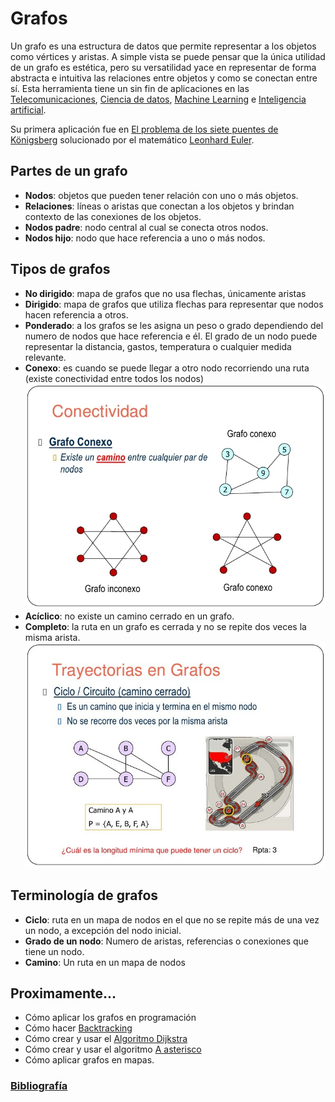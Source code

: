 # Grafos

Un grafo es una estructura de datos que permite representar a los objetos como vértices y aristas. A simple vista se puede pensar que la única utilidad de un grafo es estética, pero su versatilidad yace en representar de forma abstracta e intuitiva las relaciones entre objetos y como se conectan entre sí. Esta herramienta tiene un sin fin de aplicaciones en las [Telecomunicaciones](Anexos/Telecomunicaciones.md), [Ciencia de datos](Anexos/Ciencia_de_datos.md), [Machine Learning](Anexos/Machine_Learning.md) e [Inteligencia artificial](Anexos/Inteligencia_artificial.md).

Su primera aplicación fue en [El problema de los siete puentes de Königsberg](Anexos/El_problema_de_los_siete_puentes_de_Königsberg.md) solucionado por el matemático [Leonhard Euler](Mencion/Leonhard_Euler.md).

## Partes de un grafo

- **Nodos**: objetos que pueden tener relación con uno o más objetos.
- **Relaciones**: líneas o aristas que conectan a los objetos y brindan contexto de las conexiones de los objetos.
- **Nodos padre**: nodo central al cual se conecta otros nodos.
- **Nodos hijo**: nodo que hace referencia a uno o más nodos.

## Tipos de grafos

- **No dirigido**: mapa de grafos que no usa flechas, únicamente aristas
- **Dirigido**: mapa de grafos que utiliza flechas para representar que nodos hacen referencia a otros.
- **Ponderado**: a los grafos se les asigna un peso o grado dependiendo del numero de nodos que hace referencia e él. El grado de un nodo puede representar la distancia, gastos, temperatura o cualquier medida relevante.
- **Conexo**: es cuando se puede llegar a otro nodo recorriendo una ruta (existe conectividad entre todos los nodos)
  ![Grafo conexo](conexo.png)
- **Acíclico**: no existe un camino cerrado en un grafo.
- **Completo**: la ruta en un grafo es cerrada y no se repite dos veces la misma arista.
  ![Grafo completo](completo.png)

## Terminología de grafos

- **Ciclo**: ruta en un mapa de nodos en el que no se repite más de una vez un nodo, a excepción del nodo inicial.
- **Grado de un nodo**: Numero de aristas, referencias o conexiones que tiene un nodo.
- **Camino**: Un ruta en un mapa de nodos

## Proximamente...

- Cómo aplicar los grafos en programación
- Cómo hacer [Backtracking](Algoritmos/Backtracking.md)
- Cómo crear y usar el [Algoritmo Dijkstra](Algoritmos/Dijkstra.md)
- Cómo crear y usar el algoritmo [A asterisco](Algoritmos/A✳️.md)
- Cómo aplicar grafos en mapas.

### [Bibliografía](Bibliografía/Bibliografía.md)

